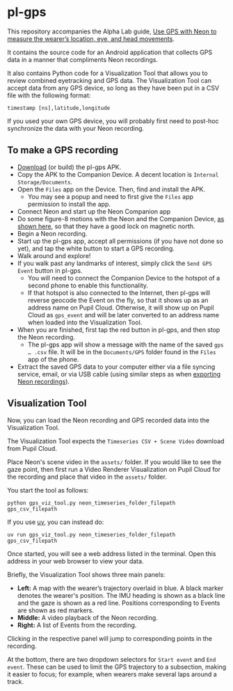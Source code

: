 # pl-gps

This repository accompanies the Alpha Lab guide, [Use GPS with Neon to measure the wearer’s location, eye, and head movements](https://docs.pupil-labs.com/alpha-lab/gps/).

It contains the source code for an Android application that collects GPS data in a manner that compliments Neon recordings.

It also contains Python code for a Visualization Tool that allows you to review combined eyetracking and GPS data. The Visualization Tool can accept data from any GPS device, so long as they have been put in a CSV file with the following format:

```
timestamp [ns],latitude,longitude
```

If you used your own GPS device, you will probably first need to post-hoc synchronize the data with your Neon recording.

## To make a GPS recording

- [Download](https://drive.google.com/file/d/1tpHiajhlC_T1GSwG-vWQ0D9RSdKAXC0t/view?usp=sharing) (or build) the pl-gps APK.
- Copy the APK to the Companion Device. A decent location is `Internal Storage/Documents`.
- Open the `Files` app on the Device. Then, find and install the APK.
    - You may see a popup and need to first give the `Files` app permission to install the app.
- Connect Neon and start up the Neon Companion app
- Do some figure-8 motions with the Neon and the Companion Device, [as shown here](https://docs.pupil-labs.com/neon/data-collection/calibrating-the-imu/), so that they have a good lock on magnetic north.
- Begin a Neon recording.
- Start up the pl-gps app, accept all permissions (if you have not done so yet), and tap the white button to start a GPS recording.
- Walk around and explore!
- If you walk past any landmarks of interest, simply click the `Send GPS Event` button in pl-gps.
    - You will need to connect the Companion Device to the hotspot of a second phone to enable this functionality.
    - If that hotspot is also connected to the Internet, then pl-gps will reverse geocode the Event on the fly, so that it shows up as an address name on Pupil Cloud. Otherwise, it will show up on Pupil Cloud as `gps_event` and will be later converted to an address name when loaded into the Visualization Tool.
- When you are finished, first tap the red button in pl-gps, and then stop the Neon recording.
    - The pl-gps app will show a message with the name of the saved `gps … .csv` file. It will be in the `Documents/GPS` folder found in the `Files` app of the phone.
- Extract the saved GPS data to your computer either via a file syncing service, email, or via USB cable (using similar steps as when [exporting Neon recordings](https://docs.pupil-labs.com/neon/data-collection/transfer-recordings-via-usb/)).

## Visualization Tool

Now, you can load the Neon recording and GPS recorded data into the Visualization Tool.

The Visualization Tool expects the `Timeseries CSV + Scene Video` download from Pupil Cloud.

Place Neon's scene video in the `assets/` folder. If you would like to see the gaze point, then first run a Video Renderer Visualization on Pupil Cloud for the recording and place that video in the `assets/` folder.

You start the tool as follows:

```
python gps_viz_tool.py neon_timeseries_folder_filepath gps_csv_filepath
```

If you use [uv](https://docs.astral.sh/uv/), you can instead do:

```
uv run gps_viz_tool.py neon_timeseries_folder_filepath gps_csv_filepath
```

Once started, you will see a web address listed in the terminal. Open this address in your web browser to view your data.

Briefly, the Visualization Tool shows three main panels:

- **Left:** A map with the wearer’s trajectory overlaid in blue. A black marker denotes the wearer's position. The IMU heading is shown as a black line and the gaze is shown as a red line. Positions corresponding to Events are shown as red markers.
- **Middle:** A video playback of the Neon recording.
- **Right:** A list of Events from the recording.

Clicking in the respective panel will jump to corresponding points in the recording.

At the bottom, there are two dropdown selectors for `Start event` and `End event`. These can be used to limit the GPS trajectory to a subsection, making it easier to focus; for example, when wearers make several laps around a track.
